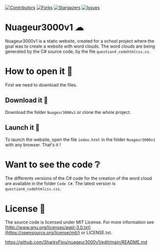 [![Contributors][contributors-shield]][contributors-url]
[![Forks][forks-shield]][forks-url]
[![Stargazers][stars-shield]][stars-url]
[![Issues][issues-shield]][issues-url]

# Nuageur3000v1 ☁

Nuageur3000v1 is a static website, created for a school project where the goal was to create a website with word clouds.
The word clouds are being generated by the C# source code, by the file `question4_codehtmlcss.cs`.

# How to open it 🤔

First we need to download the files.

## Download it 💾

Download the folder `Nuageur3000v1` or clone the whole project.

## Launch it 🚀

To launch the website, open the file `index.html` in the folder `Nuageur3000v1` with any browser.
That's it !

# Want to see the code ❔

The differents versions of the C# code for the creation of the word cloud are available in the folder `Code C#`.
The latest version is `question4_codehtmlcss.css`.

# License 📜
The source code is licensed under MIT License. For more information see [http://www.gnu.org/licenses/agpl-3.0.txt](https://opensource.org/license/mit/) or LICENSE.txt.

https://github.com/SharkyFlou/nuageur3000v1/edit/main/README.md

[contributors-shield]: https://img.shields.io/github/contributors/SharkyFlou/nuageur3000v1.svg?style=for-the-badge
[contributors-url]: https://github.com/SharkyFlou/nuageur3000v1/graphs/contributors
[forks-shield]: https://img.shields.io/github/forks/SharkyFlou/nuageur3000v1.svg?style=for-the-badge
[forks-url]: https://github.com/SharkyFlou/nuageur3000v1/network/members
[stars-shield]: https://img.shields.io/github/stars/SharkyFlou/nuageur3000v1.svg?style=for-the-badge
[stars-url]: https://github.com/SharkyFlou/nuageur3000v1/stargazers
[issues-shield]: https://img.shields.io/github/issues/SharkyFlou/nuageur3000v1.svg?style=for-the-badge
[issues-url]: https://github.com/SharkyFlou/nuageur3000v1/issues
